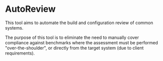 # AutoReview
This tool aims to automate the build and configuration review of common systems.

The purpose of this tool is to eliminate the need to manually cover compliance against benchmarks where the assessment must be performed "over-the-shoulder", or directly from the target system (due to client requirements). 

